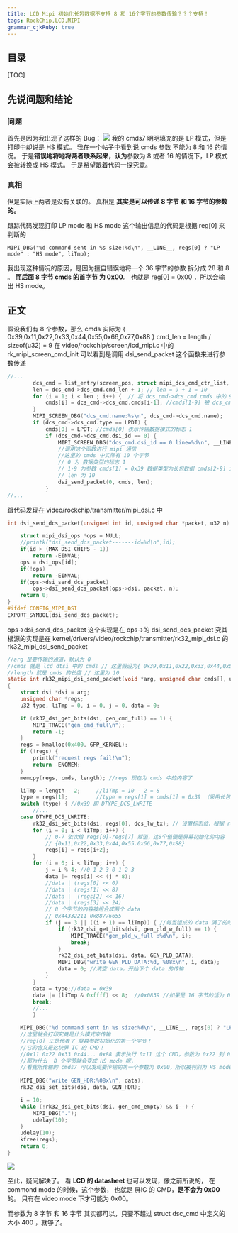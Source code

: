 ```yaml
---
title: LCD Mipi 初始化长包数据不支持 8 和 16个字节的参数传输？？？支持！
tags: RockChip,LCD,MIPI
grammar_cjkRuby: true
---
```

## 目录
[TOC]

## 先说问题和结论
### 问题
首先是因为我出现了这样的 Bug：
![](https://ws4.sinaimg.cn/large/ba061518gw1f7bm3unagfj20y70gaad8.jpg)
我的 cmds7 明明填充的是 LP 模式，但是打印中却说是 HS 模式。
我在一个帖子中看到说 cmds 参数 不能为 8 和 16 的情况。
于是**错误地将地将两者联系起来，认为**参数为 8 或者 16 的情况下，LP 模式会被转换成 HS 模式。
于是希望跟着代码一探究竟。
### 真相
但是实际上两者是没有关联的。
真相是
**其实是可以传递 8 字节 和 16 字节的参数的。**

跟踪代码发现打印 LP mode 和 HS mode 这个输出信息的代码是根据 reg[0] 来判断的
```
MIPI_DBG("%d command sent in %s size:%d\n", __LINE__, regs[0] ? "LP mode" : "HS mode", liTmp);
```
我出现这种情况的原因，是因为擅自错误地将一个 36 字节的参数 拆分成 28 和 8 。
**而后面 8 字节 cmds 的首字节 为 0x00**。
也就是 reg[0] = 0x00 ，所以会输出 HS mode。

## 正文
假设我们有 8 个参数，那么 cmds 实际为 { 0x39,0x11,0x22,0x33,0x44,0x55,0x66,0x77,0x88 }
cmd_len = length / sizeof(u32) = 9
在 video/rockchip/screen/lcd_mipi.c 中的 rk_mipi_screen_cmd_init 可以看到是调用
dsi_send_packet 这个函数来进行参数传递
```c
//...
		dcs_cmd = list_entry(screen_pos, struct mipi_dcs_cmd_ctr_list, list);
		len = dcs_cmd->dcs_cmd.cmd_len + 1;	// len = 9 + 1 = 10
		for (i = 1; i < len ; i++) {  // 将 dcs_cmd->dcs_cmd.cmds 中的 9 个参数赋值给 cmds
			cmds[i] = dcs_cmd->dcs_cmd.cmds[i-1]; //cmds[1-9] 被 dcs_cmd.cmds[0-8] 赋值
		}
		MIPI_SCREEN_DBG("dcs_cmd.name:%s\n", dcs_cmd->dcs_cmd.name);
		if (dcs_cmd->dcs_cmd.type == LPDT) {
			cmds[0] = LPDT;	//cmds[0] 表示传输数据模式的标志 1
			if (dcs_cmd->dcs_cmd.dsi_id == 0) {
				MIPI_SCREEN_DBG("dcs_cmd.dsi_id == 0 line=%d\n", __LINE__);
                //调用这个函数进行 mipi 通信 
                //这里的 cmds 中实际有 10 个字节
                // 0 为 数据类型的标志 1
                // 1-9 为参数 cmds[1] = 0x39 数据类型为长包数据 cmds[2-9] 为屏幕初始化参数
                // len 为 10
				dsi_send_packet(0, cmds, len); 
			} 
//...
```
跟代码发现在 video/rockchip/transmitter/mipi_dsi.c 中
```c
int dsi_send_dcs_packet(unsigned int id, unsigned char *packet, u32 n) {

	struct mipi_dsi_ops *ops = NULL;
    //printk("dsi_send_dcs_packet-------id=%d\n",id);
	if(id > (MAX_DSI_CHIPS - 1))
		return -EINVAL;
	ops = dsi_ops[id];
	if(!ops)
		return -EINVAL;
	if(ops->dsi_send_dcs_packet)
		ops->dsi_send_dcs_packet(ops->dsi, packet, n);
	return 0;
}
#ifdef CONFIG_MIPI_DSI
EXPORT_SYMBOL(dsi_send_dcs_packet);
```
ops->dsi_send_dcs_packet 这个实现是在 ops->的 dsi_send_dcs_packet
究其根源的实现是在
kernel/drivers/video/rockchip/transmitter/rk32_mipi_dsi.c
的 rk32_mipi_dsi_send_packet
```c
//arg 是要传输的通道，默认为 0 
//cmds 就是 lcd dtsi 中的 cmds // 这里假设为{ 0x39,0x11,0x22,0x33,0x44,0x55,0x66,0x77,0x88 }
//length 就是 cmds 的长度 // 这里为 10
static int rk32_mipi_dsi_send_packet(void *arg, unsigned char cmds[], u32 length)
{
	struct dsi *dsi = arg;
	unsigned char *regs;
	u32 type, liTmp = 0, i = 0, j = 0, data = 0;

	if (rk32_dsi_get_bits(dsi, gen_cmd_full) == 1) {
		MIPI_TRACE("gen_cmd_full\n");
		return -1;
	}
	regs = kmalloc(0x400, GFP_KERNEL);	
	if (!regs) {
		printk("request regs fail!\n");
		return -ENOMEM;
	}
	memcpy(regs, cmds, length);	//regs 现在为 cmds 中的内容了

	liTmp = length - 2;		//liTmp = 10 - 2 = 8
	type = regs[1];			//type = regs[1] = cmds[1] = 0x39 （采用长包模式传输）
	switch (type) { //0x39 即 DTYPE_DCS_LWRITE
    	//... 
	case DTYPE_DCS_LWRITE:
		rk32_dsi_set_bits(dsi, regs[0], dcs_lw_tx);	// 设置标志位，根据 regs[0] 设置寄存器 dcs_lw_tx 中的标志
		for (i = 0; i < liTmp; i++) { 
        	// 0-7 依次给 regs[0]-regs[7] 赋值，这8个值便是屏幕初始化的内容
            // {0x11,0x22,0x33,0x44,0x55.0x66,0x77,0x88}
			regs[i] = regs[i+2];
		}
		for (i = 0; i < liTmp; i++) {
			j = i % 4; //0 1 2 3 0 1 2 3
			data |= regs[i] << (j * 8); 
            //data | (regs[0] << 0)
            //data | (regs[1] << 8)
            //data |  (regs[2] << 16)
            //data | (regs[3] << 24)
            // 8 个字节的内容被组合成两个 data
            // 0x44332211 0x88776655
			if (j == 3 || ((i + 1) == liTmp)) { //每当组成的 data 满了的时候，或者是所有的参数都填充了的时候
				if (rk32_dsi_get_bits(dsi, gen_pld_w_full) == 1) {
					MIPI_TRACE("gen_pld_w_full :%d\n", i);
					break;
				}
				rk32_dsi_set_bits(dsi, data, GEN_PLD_DATA);
				MIPI_DBG("write GEN_PLD_DATA:%d, %08x\n", i, data);
				data = 0; //清空 data，开始下个 data 的传输
			}
		}
		data = type;//data = 0x39
		data |= (liTmp & 0xffff) << 8;	//0x0839 //如果是 16 字节的话为 0x1039（16 的16进制是 0x10）
		break;
        //...
        }

	MIPI_DBG("%d command sent in %s size:%d\n", __LINE__, regs[0] ? "LP mode" : "HS mode", liTmp);
	//这里就会打印究竟是什么模式来传输
    //reg[0] 正是代表了 屏幕参数初始化的第一个字节！
    //它的含义是这块屏 IC 的 CMD！
    //0x11 0x22 0x33 0x44... 0x88 表示执行 0x11 这个 CMD，参数为 0x22 到 0x88
    //那为什么  8 个字节就会变成 HS mode 呢，
    //看我所传输的 cmds7 可以发现要传输的第一个参数为 0x00，所以被判别为 HS mode
    
	MIPI_DBG("write GEN_HDR:%08x\n", data);
	rk32_dsi_set_bits(dsi, data, GEN_HDR);

	i = 10;
	while (!rk32_dsi_get_bits(dsi, gen_cmd_empty) && i--) {
		MIPI_DBG(".");
		udelay(10);
	}
	udelay(10);
	kfree(regs);
	return 0;
}
```
![](https://ws3.sinaimg.cn/large/ba061518gw1f7bsgbi71fj20c403nq3a.jpg)

至此，疑问解决了。
看 **LCD 的 datasheet** 也可以发现，像之前所说的，
在 commond mode 的时候，这个参数，
也就是 屏IC 的 CMD，**是不会为 0x00** 的。
只有在 video mode 下才可能为 0x00。

而参数为 8 字节 和 16 字节 其实都可以，只要不超过 struct dsc_cmd 中定义的大小 400 ，就够了。

